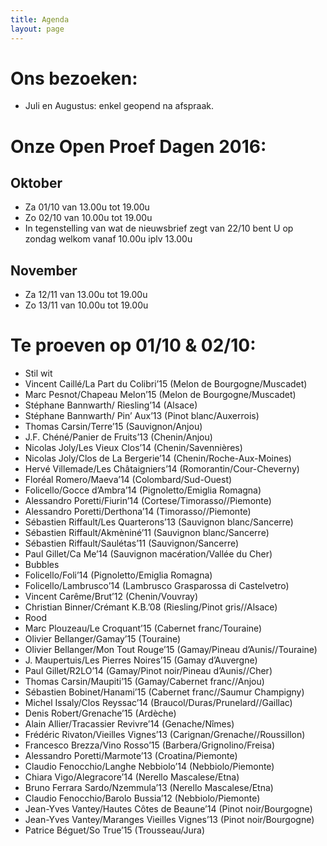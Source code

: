 ```yaml
---
title: Agenda
layout: page
---
```


Ons bezoeken:
============
* Juli en Augustus: enkel geopend na afspraak.

Onze Open Proef Dagen 2016:
===========================

Oktober
-------
* Za 01/10 van 13.00u tot 19.00u
* Zo 02/10 van 10.00u tot 19.00u
* In tegenstelling van wat de nieuwsbrief zegt van 22/10 bent U op zondag welkom vanaf 10.00u iplv 13.00u

November
--------
* Za 12/11 van 13.00u tot 19.00u
* Zo 13/11 van 10.00u tot 19.00u

Te proeven op 01/10 & 02/10:
============================
* Stil wit
* Vincent Caillé/La Part du Colibri’15 (Melon de Bourgogne/Muscadet)
* Marc Pesnot/Chapeau Melon’15 (Melon de Bourgogne/Muscadet)
* Stéphane Bannwarth/ Riesling’14 (Alsace)
* Stéphane Bannwarth/ Pin’ Aux’13 (Pinot blanc/Auxerrois)
* Thomas Carsin/Terre’15 (Sauvignon/Anjou)
* J.F. Chéné/Panier de Fruits’13 (Chenin/Anjou)
* Nicolas Joly/Les Vieux Clos’14 (Chenin/Savennières)
* Nicolas Joly/Clos de La Bergerie’14 (Chenin/Roche-Aux-Moines)
* Hervé Villemade/Les Châtaigniers’14 (Romorantin/Cour-Cheverny)
* Floréal Romero/Maeva’14 (Colombard/Sud-Ouest)
* Folicello/Gocce d’Ambra’14 (Pignoletto/Emiglia Romagna)
* Alessandro Poretti/Fiurin’14 (Cortese/Timorasso//Piemonte)
* Alessandro Poretti/Derthona’14 (Timorasso//Piemonte)
* Sébastien Riffault/Les Quarterons’13 (Sauvignon blanc/Sancerre)
* Sébastien Riffault/Akmèniné’11 (Sauvignon blanc/Sancerre)
* Sébastien Riffault/Saulétas’11 (Sauvignon/Sancerre)
* Paul Gillet/Ca Me’14 (Sauvignon macération/Vallée du Cher)
* Bubbles
* Folicello/Foli’14 (Pignoletto/Emiglia Romagna)
* Folicello/Lambrusco’14 (Lambrusco Grasparossa di Castelvetro)
* Vincent Carême/Brut’12 (Chenin/Vouvray)
* Christian Binner/Crémant K.B.’08 (Riesling/Pinot gris//Alsace)
* Rood
* Marc Plouzeau/Le Croquant’15 (Cabernet franc/Touraine)
* Olivier Bellanger/Gamay’15 (Touraine)
* Olivier Bellanger/Mon Tout Rouge’15 (Gamay/Pineau d’Aunis//Touraine)
* J. Maupertuis/Les Pierres Noires’15 (Gamay d’Auvergne)
* Paul Gillet/R2LO’14 (Gamay/Pinot noir/Pineau d’Aunis//Cher)
* Thomas Carsin/Maupiti’15 (Gamay/Cabernet franc//Anjou)
* Sébastien Bobinet/Hanami’15 (Cabernet franc//Saumur Champigny)
* Michel Issaly/Clos Reyssac’14 (Braucol/Duras/Prunelard//Gaillac)
* Denis Robert/Grenache’15 (Ardèche)
* Alain Allier/Tracassier Revivre’14 (Genache/Nîmes)
* Frédéric Rivaton/Vieilles Vignes’13 (Carignan/Grenache//Roussillon)
* Francesco Brezza/Vino Rosso’15 (Barbera/Grignolino/Freisa)
* Alessandro Poretti/Marmote’13 (Croatina/Piemonte)
* Claudio Fenocchio/Langhe Nebbiolo’14 (Nebbiolo/Piemonte)
* Chiara Vigo/Alegracore’14 (Nerello Mascalese/Etna)
* Bruno Ferrara Sardo/Nzemmula’13 (Nerello Mascalese/Etna)
* Claudio Fenocchio/Barolo Bussia’12 (Nebbiolo/Piemonte)
* Jean-Yves Vantey/Hautes Côtes de Beaune’14 (Pinot noir/Bourgogne)
* Jean-Yves Vantey/Maranges Vieilles Vignes’13 (Pinot noir/Bourgogne)
* Patrice Béguet/So True’15 (Trousseau/Jura)


 




















